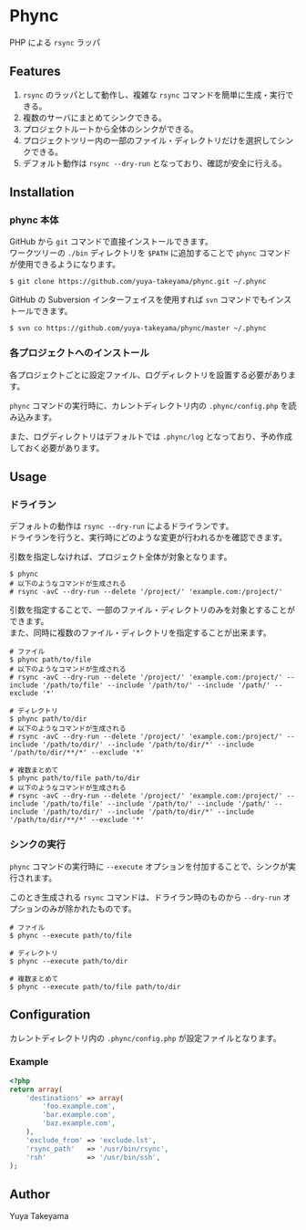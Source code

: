 Phync
=====

PHP による `rsync` ラッパ

Features
--------

1. `rsync` のラッパとして動作し、複雑な `rsync` コマンドを簡単に生成・実行できる。
2. 複数のサーバにまとめてシンクできる。
3. プロジェクトルートから全体のシンクができる。
4. プロジェクトツリー内の一部のファイル・ディレクトリだけを選択してシンクできる。
5. デフォルト動作は `rsync --dry-run` となっており、確認が安全に行える。

Installation
------------

### phync 本体

GitHub から `git` コマンドで直接インストールできます。  
ワークツリーの `./bin` ディレクトリを `$PATH` に追加することで `phync` コマンドが使用できるようになります。

```
$ git clone https://github.com/yuya-takeyama/phync.git ~/.phync
```

GitHub の Subversion インターフェイスを使用すれば `svn` コマンドでもインストールできます。

```
$ svn co https://github.com/yuya-takeyama/phync/master ~/.phync
```

### 各プロジェクトへのインストール

各プロジェクトごとに設定ファイル、ログディレクトリを設置する必要があります。

`phync` コマンドの実行時に、カレントディレクトリ内の `.phync/config.php` を読み込みます。

また、ログディレクトリはデフォルトでは `.phync/log` となっており、予め作成しておく必要があります。

Usage
-----

### ドライラン

デフォルトの動作は `rsync --dry-run` によるドライランです。  
ドライランを行うと、実行時にどのような変更が行われるかを確認できます。  

引数を指定しなければ、プロジェクト全体が対象となります。

```
$ phync
# 以下のようなコマンドが生成される
# rsync -avC --dry-run --delete '/project/' 'example.com:/project/' 
```

引数を指定することで、一部のファイル・ディレクトリのみを対象とすることができます。  
また、同時に複数のファイル・ディレクトリを指定することが出来ます。

```
# ファイル
$ phync path/to/file
# 以下のようなコマンドが生成される
# rsync -avC --dry-run --delete '/project/' 'example.com:/project/' --include '/path/to/file' --include '/path/to/' --include '/path/' --exclude '*'

# ディレクトリ
$ phync path/to/dir
# 以下のようなコマンドが生成される
# rsync -avC --dry-run --delete '/project/' 'example.com:/project/' --include '/path/to/dir/' --include '/path/to/dir/*' --include '/path/to/dir/**/*' --exclude '*'

# 複数まとめて
$ phync path/to/file path/to/dir
# 以下のようなコマンドが生成される
# rsync -avC --dry-run --delete '/project/' 'example.com:/project/' --include '/path/to/file' --include '/path/to/' --include '/path/' --include '/path/to/dir/' --include '/path/to/dir/*' --include '/path/to/dir/**/*' --exclude '*'
```

### シンクの実行

`phync` コマンドの実行時に `--execute` オプションを付加することで、シンクが実行されます。

このとき生成される `rsync` コマンドは、ドライラン時のものから `--dry-run` オプションのみが除かれたものです。

```
# ファイル
$ phync --execute path/to/file

# ディレクトリ
$ phync --execute path/to/dir

# 複数まとめて
$ phync --execute path/to/file path/to/dir
```

Configuration
-------------

カレントディレクトリ内の `.phync/config.php` が設定ファイルとなります。

### Example

```php
<?php
return array(
    'destinations' => array(
        'foo.example.com',
        'bar.example.com',
        'baz.example.com',
    ),
    'exclude_from' => 'exclude.lst',
    'rsync_path'   => '/usr/bin/rsync',
    'rsh'          => '/usr/bin/ssh',
);
```

Author
------

Yuya Takeyama
